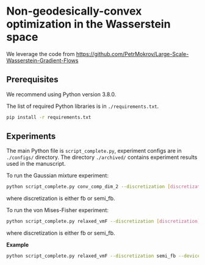 # Non-geodesically-convex optimization in the Wasserstein space

We leverage the code from https://github.com/PetrMokrov/Large-Scale-Wasserstein-Gradient-Flows 
## Prerequisites
We recommend using Python version 3.8.0.

The list of required Python libraries is in `./requirements.txt`.

```bash
pip install -r requirements.txt
```

## Experiments

The main Python file is `script_complete.py`, experiment configs are in `./configs/` directory.
The directory `./archived/` contains experiment results used in the manuscript.

To run the Gaussian mixture experiment:

```bash
python script_complete.py conv_comp_dim_2 --discretization [discretization] --device [device]
```
where discretization is either fb or semi_fb. 

To run the von Mises-Fisher experiment:
```bash
python script_complete.py relaxed_vmF --discretization [discretization] --device [device]
```
where discretization is either fb or semi_fb. 

**Example**
```bash
python script_complete.py relaxed_vmF --discretization semi_fb --device cpu
```
